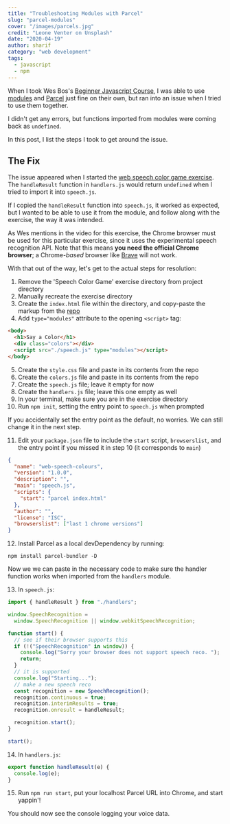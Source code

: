 ```yaml
---
title: "Troubleshooting Modules with Parcel"
slug: "parcel-modules"
cover: "/images/parcels.jpg"
credit: "Leone Venter on Unsplash"
date: "2020-04-19"
author: sharif
category: "web development"
tags:
  - javascript
  - npm
---
```


When I took Wes Bos's [Beginner Javascript Course](https://beginnerjavascript.com/), I was able to use [modules](https://developer.mozilla.org/en-US/docs/Web/JavaScript/Guide/Modules) and [Parcel](https://parceljs.org/) just fine on their own, but ran into an issue when I tried to use them together.

I didn't get any errors, but functions imported from modules were coming back as `undefined`.

In this post, I list the steps I took to get around the issue.

## The Fix

The issue appeared when I started the [web speech color game exercise](https://github.com/wesbos/beginner-javascript/tree/master/exercises/84%20-%20Web%20Speech%20Colour%20Game). The `handleResult` function in `handlers.js` would return `undefined` when I tried to import it into `speech.js`.

If I copied the `handleResult` function into `speech.js`, it worked as expected, but I wanted to be able to use it from the module, and follow along with the exercise, the way it was intended.

As Wes mentions in the video for this exercise, the Chrome browser must be used for this particular exercise, since it uses the experimental speech recognition API. Note that this means **you need the official Chrome browser**; a Chrome-_based_ browser like [Brave](https://brave.com/) will not work.

With that out of the way, let's get to the actual steps for resolution:

1. Remove the 'Speech Color Game' exercise directory from project directory
2. Manually recreate the exercise directory
3. Create the `index.html` file within the directory, and copy-paste the markup from the [repo](https://github.com/wesbos/beginner-javascript/blob/master/exercises/84%20-%20Web%20Speech%20Colour%20Game/index.html)
4. Add `type="modules"` attribute to the opening `<script>` tag:

```html
<body>
  <h1>Say a Color</h1>
  <div class="colors"></div>
  <script src="./speech.js" type="modules"></script>
</body>
```

5. Create the `style.css` file and paste in its contents from the repo
6. Create the `colors.js` file and paste in its contents from the repo
7. Create the `speech.js` file; leave it empty for now
8. Create the `handlers.js` file; leave this one empty as well
9. In your terminal, make sure you are in the exercise directory
10. Run `npm init`, setting the entry point to `speech.js` when prompted

If you accidentally set the entry point as the default, no worries. We can still change it in the next step.

11. Edit your `package.json` file to include the `start` script, `browserslist`, and the entry point if you missed it in step 10 (it corresponds to `main`)

```json
{
  "name": "web-speech-colours",
  "version": "1.0.0",
  "description": "",
  "main": "speech.js",
  "scripts": {
    "start": "parcel index.html"
  },
  "author": "",
  "license": "ISC",
  "browserslist": ["last 1 chrome versions"]
}
```

12. Install Parcel as a local devDependency by running:

`npm install parcel-bundler -D`

Now we we can paste in the necessary code to make sure the handler function works when imported from the `handlers` module.

13. In `speech.js`:

```js
import { handleResult } from "./handlers";

window.SpeechRecognition =
  window.SpeechRecognition || window.webkitSpeechRecognition;

function start() {
  // see if their browser supports this
  if (!("SpeechRecognition" in window)) {
    console.log("Sorry your browser does not support speech reco. ");
    return;
  }
  // it is supported
  console.log("Starting...");
  // make a new speech reco
  const recognition = new SpeechRecognition();
  recognition.continuous = true;
  recognition.interimResults = true;
  recognition.onresult = handleResult;

  recognition.start();
}

start();
```

14. In `handlers.js`:

```js
export function handleResult(e) {
  console.log(e);
}
```

15. Run `npm run start`, put your localhost Parcel URL into Chrome, and start yappin'!

You should now see the console logging your voice data.
